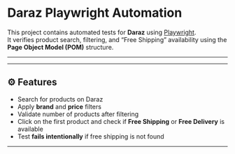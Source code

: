 # Daraz Playwright Automation

This project contains automated tests for **Daraz** using [Playwright](https://playwright.dev/).  
It verifies product search, filtering, and “Free Shipping” availability using the **Page Object Model (POM)** structure.

---

---

## ⚙️ Features

- Search for products on Daraz
- Apply **brand** and **price** filters
- Validate number of products after filtering
- Click on the first product and check if **Free Shipping** or **Free Delivery** is available
- Test **fails intentionally** if free shipping is not found

---


